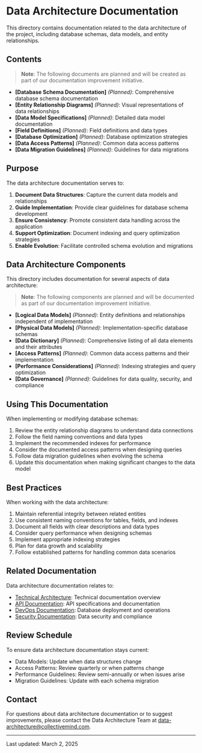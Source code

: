 # Data Architecture Documentation

This directory contains documentation related to the data architecture of the project, including database schemas, data models, and entity relationships.

## Contents

> **Note**: The following documents are planned and will be created as part of our documentation improvement initiative.

- **[Database Schema Documentation]** *(Planned)*: Comprehensive database schema documentation
- **[Entity Relationship Diagrams]** *(Planned)*: Visual representations of data relationships
- **[Data Model Specifications]** *(Planned)*: Detailed data model documentation
- **[Field Definitions]** *(Planned)*: Field definitions and data types
- **[Database Optimization]** *(Planned)*: Database optimization strategies
- **[Data Access Patterns]** *(Planned)*: Common data access patterns
- **[Data Migration Guidelines]** *(Planned)*: Guidelines for data migrations

## Purpose

The data architecture documentation serves to:

1. **Document Data Structures**: Capture the current data models and relationships
2. **Guide Implementation**: Provide clear guidelines for database schema development
3. **Ensure Consistency**: Promote consistent data handling across the application
4. **Support Optimization**: Document indexing and query optimization strategies
5. **Enable Evolution**: Facilitate controlled schema evolution and migrations

## Data Architecture Components

This directory includes documentation for several aspects of data architecture:

> **Note**: The following components are planned and will be documented as part of our documentation improvement initiative.

- **[Logical Data Models]** *(Planned)*: Entity definitions and relationships independent of implementation
- **[Physical Data Models]** *(Planned)*: Implementation-specific database schemas
- **[Data Dictionary]** *(Planned)*: Comprehensive listing of all data elements and their attributes
- **[Access Patterns]** *(Planned)*: Common data access patterns and their implementation
- **[Performance Considerations]** *(Planned)*: Indexing strategies and query optimization
- **[Data Governance]** *(Planned)*: Guidelines for data quality, security, and compliance

## Using This Documentation

When implementing or modifying database schemas:

1. Review the entity relationship diagrams to understand data connections
2. Follow the field naming conventions and data types
3. Implement the recommended indexes for performance
4. Consider the documented access patterns when designing queries
5. Follow data migration guidelines when evolving the schema
6. Update this documentation when making significant changes to the data model

## Best Practices

When working with the data architecture:

1. Maintain referential integrity between related entities
2. Use consistent naming conventions for tables, fields, and indexes
3. Document all fields with clear descriptions and data types
4. Consider query performance when designing schemas
5. Implement appropriate indexing strategies
6. Plan for data growth and scalability
7. Follow established patterns for handling common data scenarios

## Related Documentation

Data architecture documentation relates to:
- [Technical Architecture](../../): Technical documentation overview
- [API Documentation](../../apis/): API specifications and documentation
- [DevOps Documentation](../../devops/): Database deployment and operations
- [Security Documentation](../../security/): Data security and compliance

## Review Schedule

To ensure data architecture documentation stays current:

- Data Models: Update when data structures change
- Access Patterns: Review quarterly or when patterns change
- Performance Guidelines: Review semi-annually or when issues arise
- Migration Guidelines: Update with each schema migration

## Contact

For questions about data architecture documentation or to suggest improvements, please contact the Data Architecture Team at [data-architecture@collectivemind.com](mailto:data-architecture@collectivemind.com).

---

Last updated: March 2, 2025 